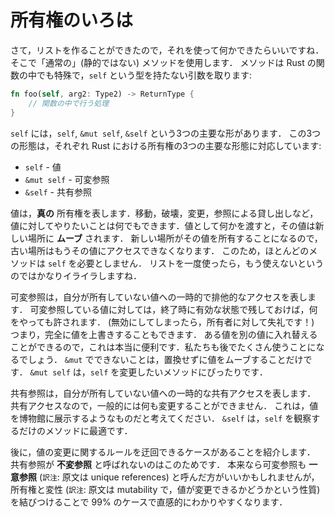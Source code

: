 <!-- # Ownership 101 -->
# 所有権のいろは

<!-- Now that we can construct a list, it'd be nice to be able to *do* something
with it. We do that with "normal" (non-static) methods. Methods are a special
case of function in Rust because of  the `self` argument, which doesn't have
a declared type: -->

さて，リストを作ることができたので，それを使って何かできたらいいですね．
そこで「通常の」(静的ではない) メソッドを使用します．
メソッドは Rust の関数の中でも特殊で，`self` という型を持たない引数を取ります:


<!-- ```rust ,ignore
fn foo(self, arg2: Type2) -> ReturnType {
    // body
}
``` -->

```rust ,ignore
fn foo(self, arg2: Type2) -> ReturnType {
    // 関数の中で行う処理
}
```

<!-- There are 3 primary forms that self can take: `self`, `&mut self`, and `&self`.
These 3 forms represent the three primary forms of ownership in Rust: -->

`self` には，`self`, `&mut self`, `&self` という3つの主要な形があります．
この3つの形態は，それぞれ Rust における所有権の3つの主要な形態に対応しています:

<!-- * `self` - Value
* `&mut self` - mutable reference
* `&self` - shared reference -->

* `self` - 値
* `&mut self` - 可変参照
* `&self` - 共有参照

<!-- A value represents *true* ownership. You can do whatever you want with a value:
move it, destroy it, mutate it, or loan it out via a reference. When you pass
something by value, it's *moved* to the new location. The new location now
owns the value, and the old location can no longer access it. For this reason
most methods don't want `self` -- it would be pretty lame if trying to work with
a list made it go away! -->

値は，**真の** 所有権を表します．移動，破壊，変更，参照による貸し出しなど，値に対してやりたいことは何でもできます．値として何かを渡すと，その値は新しい場所に **ムーブ** されます．
新しい場所がその値を所有することになるので，古い場所はもうその値にアクセスできなくなります．
このため，ほとんどのメソッドは `self` を必要としません．
リストを一度使ったら，もう使えないというのではかなりイライラしますね．

<!-- A mutable reference represents temporary *exclusive access* to a value that you
don't own. You're allowed to do absolutely anything you want to a value you
have a mutable reference to as long you leave it in a valid state when you're
done (it would be rude to the owner otherwise!). This means you can actually completely
overwrite the value. A really useful special case of this is *swapping* a value
out for another, which we'll be using a lot. The only thing you can't do with an
`&mut` is move the value out with no replacement. `&mut self` is great for
methods that want to mutate `self`. -->

可変参照は，自分が所有していない値への一時的で排他的なアクセスを表します．
可変参照している値に対しては，終了時に有効な状態で残しておけば，何をやっても許されます．
(無効にしてしまったら，所有者に対して失礼です！) 
つまり，完全に値を上書きすることもできます．
ある値を別の値に入れ替えることができるので，これは本当に便利です．私たちも後でたくさん使うことになるでしょう．
`&mut` でできないことは，置換せずに値をムーブすることだけです．
`&mut self` は，`self` を変更したいメソッドにぴったりです．

<!-- A shared reference represents temporary *shared access* to a value that you
don't own. Because you have shared access, you're generally not allowed to
mutate anything. Think of `&` as putting the value out on display in a museum.
`&` is great for methods that only want to observe `self`. -->

共有参照は，自分が所有していない値への一時的な共有アクセスを表します．
共有アクセスなので，一般的には何も変更することができません．
これは，値を博物館に展示するようなものだと考えてください．
`&self` は，`self` を観察するだけのメソッドに最適です．

<!-- Later we'll see that the rule about mutation can be bypassed in certain cases.
This is why shared references aren't called *immutable* references. Really,
mutable references could be called *unique* references, but we've found that
relating ownership to mutability gives the right intuition 99% of the time. -->

後に，値の変更に関するルールを迂回できるケースがあることを紹介します．
共有参照が **不変参照** と呼ばれないのはこのためです．
本来なら可変参照も **一意参照** (`訳注`: 原文は unique references) と呼んだ方がいいかもしれませんが，所有権と変性 (`訳注`: 原文は mutability で，値が変更できるかどうかという性質) を結びつけることで 99% のケースで直感的にわかりやすくなります．